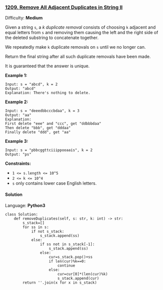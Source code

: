 ### [1209\. Remove All Adjacent Duplicates in String II](https://leetcode.com/problems/remove-all-adjacent-duplicates-in-string-ii/)

Difficulty: **Medium**


Given a string `s`, a _k_ _duplicate removal_ consists of choosing `k` adjacent and equal letters from `s` and removing them causing the left and the right side of the deleted substring to concatenate together.

We repeatedly make `k` duplicate removals on `s` until we no longer can.

Return the final string after all such duplicate removals have been made.

It is guaranteed that the answer is unique.

**Example 1:**

```
Input: s = "abcd", k = 2
Output: "abcd"
Explanation: There's nothing to delete.
```

**Example 2:**

```
Input: s = "deeedbbcccbdaa", k = 3
Output: "aa"
Explanation: 
First delete "eee" and "ccc", get "ddbbbdaa"
Then delete "bbb", get "dddaa"
Finally delete "ddd", get "aa"
```

**Example 3:**

```
Input: s = "pbbcggttciiippooaais", k = 2
Output: "ps"
```

**Constraints:**

*   `1 <= s.length <= 10^5`
*   `2 <= k <= 10^4`
*   `s` only contains lower case English letters.


#### Solution

Language: **Python3**

```python3
class Solution:
    def removeDuplicates(self, s: str, k: int) -> str:
        s_stack=[]
        for ss in s:
            if not s_stack:
                s_stack.append(ss)
            else:
                if ss not in s_stack[-1]:
                    s_stack.append(ss)
                else:
                    cur=s_stack.pop()+ss
                    if len(cur)%k==0:
                        continue
                    else:
                        cur=cur[0]*(len(cur)%k)
                        s_stack.append(cur)
        return ''.join(x for x in s_stack)
```